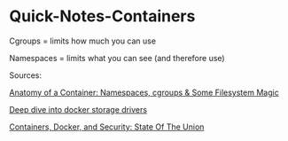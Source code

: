 # Quick-Notes-Containers

Cgroups = limits how much you can use

Namespaces = limits what you can see (and therefore use)

Sources: 

[Anatomy of a Container: Namespaces, cgroups & Some Filesystem Magic](http://www.slideshare.net/jpetazzo/anatomy-of-a-container-namespaces-cgroups-some-filesystem-magic-linuxcon)

[Deep dive into docker storage drivers](https://github.com/jpetazzo/jpetazzo.github.io/blob/master/assets/2015-07-01-deep-dive-into-docker-storage-drivers.html)

[Containers, Docker, and Security: State Of The Union](http://www.slideshare.net/jpetazzo/containers-docker-and-security-state-of-the-union-linuxcon-and-containercon-2015)
